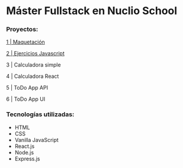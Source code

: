 # Máster Fullstack en Nuclio School



### Proyectos:

[1 | Maquetación](https://github.com/Apaulav/Nuclio/tree/main/1_maquetaci%C3%B3n_spotify_premium)

[2 | Ejercicios Javascript](https://github.com/Apaulav/Nuclio/tree/main/2_ejercicios_javascript)

3 | Calculadora simple

4 | Calculadora React

5 | ToDo App API

6 | ToDo App UI

### Tecnologías utilizadas:

- HTML
- CSS
- Vanilla JavaScript
- React.js
- Node.js
- Express.js